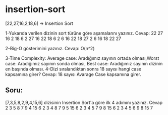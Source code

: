 # insertion-sort
[22,27,16,2,18,6] -> Insertion Sort

1-Yukarıda verilen dizinin sort türüne göre aşamalarını yazınız.
Cevap: 
22 27 16 2 18 6
2 27 16 22 18 6
2 6 16 22 18 27
2 6 16 18 22 27

2-Big-O gösterimini yazınız.
Cevap:
O(n^2)

3-Time Complexity: Average case: Aradığımız sayının ortada olması,Worst case: Aradığımız sayının sonda olması, Best case: Aradığımız sayının dizinin en başında olması.
4-Dizi sıralandıktan sonra 18 sayısı hangi case kapsamına girer?
Cevap:
18 sayısı Avarage Case kapsamına girer.

      
## Soru: 
[7,3,5,8,2,9,4,15,6] dizisinin Insertion Sort'a göre ilk 4 adımını yazınız.
Cevap
2 3 5 8 7 9 4 15 6
2 3 4 8 7 9 5 15 6
2 3 4 5 7 9 8 15 6
2 3 4 5 6 9 8 15 7

